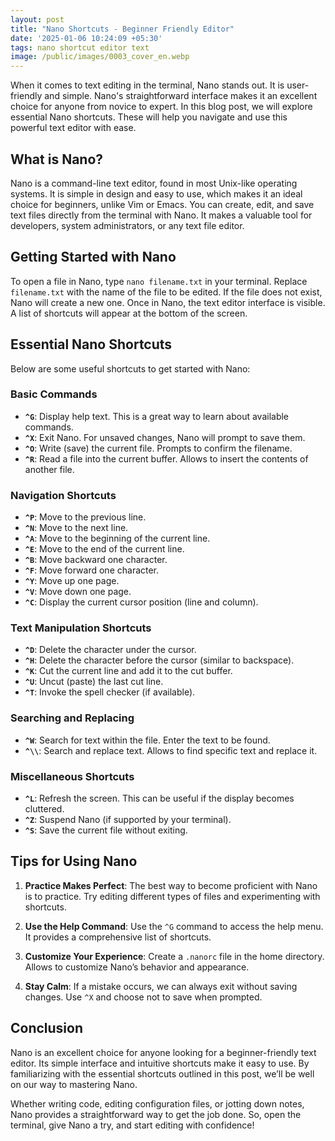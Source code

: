```yaml
---
layout: post
title: "Nano Shortcuts - Beginner Friendly Editor"
date: '2025-01-06 10:24:09 +05:30'
tags: nano shortcut editor text
image: /public/images/0003_cover_en.webp
---
```


When it comes to text editing in the terminal, Nano stands out. It is user-friendly and simple. Nano's straightforward interface makes it an excellent choice for anyone from novice to expert. In this blog post, we will explore essential Nano shortcuts. These will help you navigate and use this powerful text editor with ease.

## What is Nano?

Nano is a command-line text editor, found in most Unix-like operating systems. It is simple in design and easy to use, which makes it an ideal choice for beginners, unlike Vim or Emacs. You can create, edit, and save text files directly from the terminal with Nano. It makes a valuable tool for developers, system administrators, or any text file editor.

## Getting Started with Nano

To open a file in Nano, type `nano filename.txt` in your terminal. Replace `filename.txt` with the name of the file to be edited. If the file does not exist, Nano will create a new one. Once in Nano, the text editor interface is visible. A list of shortcuts will appear at the bottom of the screen.

## Essential Nano Shortcuts

Below are some useful shortcuts to get started with Nano:

### Basic Commands

- **`^G`**: Display help text. This is a great way to learn about available commands.
- **`^X`**: Exit Nano. For unsaved changes, Nano will prompt to save them.
- **`^O`**: Write (save) the current file. Prompts to confirm the filename.
- **`^R`**: Read a file into the current buffer. Allows to insert the contents of another file.

### Navigation Shortcuts

- **`^P`**: Move to the previous line.
- **`^N`**: Move to the next line.
- **`^A`**: Move to the beginning of the current line.
- **`^E`**: Move to the end of the current line.
- **`^B`**: Move backward one character.
- **`^F`**: Move forward one character.
- **`^Y`**: Move up one page.
- **`^V`**: Move down one page.
- **`^C`**: Display the current cursor position (line and column).

### Text Manipulation Shortcuts

- **`^D`**: Delete the character under the cursor.
- **`^H`**: Delete the character before the cursor (similar to backspace).
- **`^K`**: Cut the current line and add it to the cut buffer.
- **`^U`**: Uncut (paste) the last cut line.
- **`^T`**: Invoke the spell checker (if available).

### Searching and Replacing

- **`^W`**: Search for text within the file. Enter the text to be found.
- **`^\\`**: Search and replace text. Allows to find specific text and replace it.

### Miscellaneous Shortcuts

- **`^L`**: Refresh the screen. This can be useful if the display becomes cluttered.
- **`^Z`**: Suspend Nano (if supported by your terminal).
- **`^S`**: Save the current file without exiting.

## Tips for Using Nano

1. **Practice Makes Perfect**: The best way to become proficient with Nano is to practice. Try editing different types of files and experimenting with shortcuts.

2. **Use the Help Command**: Use the `^G` command to access the help menu. It provides a comprehensive list of shortcuts.

3. **Customize Your Experience**: Create a `.nanorc` file in the home directory. Allows to customize Nano’s behavior and appearance.

4. **Stay Calm**: If a mistake occurs, we can always exit without saving changes. Use `^X` and choose not to save when prompted.

## Conclusion

Nano is an excellent choice for anyone looking for a beginner-friendly text editor. Its simple interface and intuitive shortcuts make it easy to use. By familiarizing with the essential shortcuts outlined in this post, we’ll be well on our way to mastering Nano.

Whether writing code, editing configuration files, or jotting down notes, Nano provides a straightforward way to get the job done. So, open the terminal, give Nano a try, and start editing with confidence!